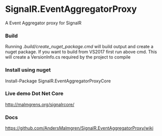 SignalR.EventAggregatorProxy
============================

A Event Aggregator proxy for SignalR

### Build
Running _.build/create_nuget_package.cmd_ will build output and create a nuget package.
If you want to build from VS2017 first run above cmd.
This will create a VersionInfo.cs required by the project to compile

### Install using nuget
Install-Package SignalR.EventAggregatorProxyCore 

### Live demo Dot Net Core
http://malmgrens.org/signalrcore/

### Docs

https://github.com/AndersMalmgren/SignalR.EventAggregatorProxy/wiki
